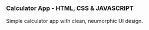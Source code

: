 ### Calculator App - HTML, CSS & JAVASCRIPT

Simple calculator app with clean, neumorphic UI design.

